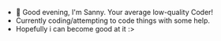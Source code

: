 - 👋 Good evening, I'm Sanny. Your average low-quality Coder!
- Currently coding/attempting to code things with some help.
- Hopefully i can become good at it :>
